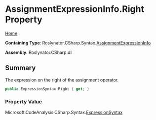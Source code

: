 # AssignmentExpressionInfo\.Right Property

[Home](../../../../../README.md)

**Containing Type**: Roslynator\.CSharp\.Syntax\.[AssignmentExpressionInfo](../README.md)

**Assembly**: Roslynator\.CSharp\.dll

## Summary

The expression on the right of the assignment operator\.

```csharp
public ExpressionSyntax Right { get; }
```

### Property Value

Microsoft\.CodeAnalysis\.CSharp\.Syntax\.[ExpressionSyntax](https://docs.microsoft.com/en-us/dotnet/api/microsoft.codeanalysis.csharp.syntax.expressionsyntax)

